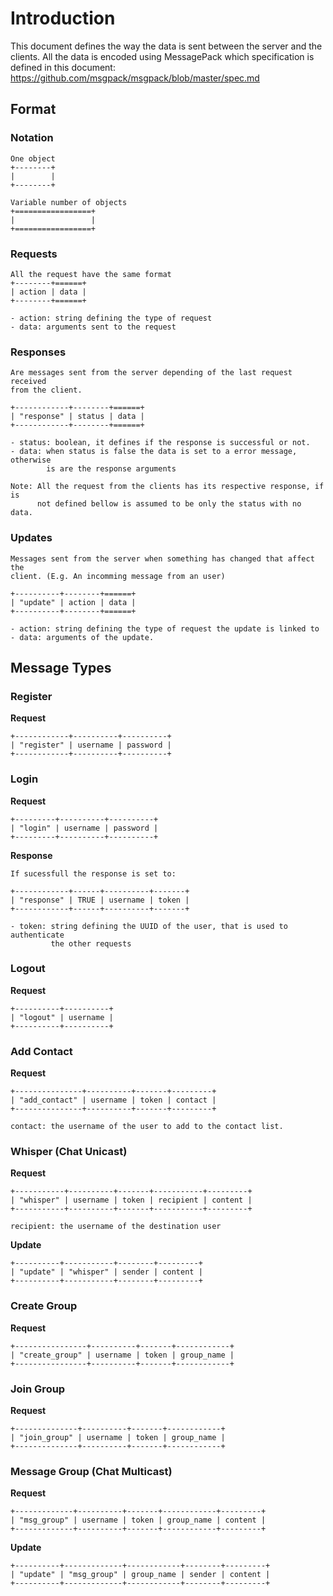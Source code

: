 # Introduction
This document defines the way the data is sent between the server and the
clients.
All the data is encoded using MessagePack which specification is defined in
this document: https://github.com/msgpack/msgpack/blob/master/spec.md

## Format

### Notation

    One object
    +--------+
    |        |
    +--------+
    
    Variable number of objects
    +=================+
    |                 |
    +=================+


### Requests

    All the request have the same format
    +--------+======+
    | action | data |
    +--------+======+
    
    - action: string defining the type of request
    - data: arguments sent to the request

### Responses

    Are messages sent from the server depending of the last request received
    from the client.
    
    +------------+--------+======+
    | "response" | status | data |
    +------------+--------+======+
    
    - status: boolean, it defines if the response is successful or not.
    - data: when status is false the data is set to a error message, otherwise
            is are the response arguments
    
    Note: All the request from the clients has its respective response, if is
          not defined bellow is assumed to be only the status with no data.

### Updates

    Messages sent from the server when something has changed that affect the
    client. (E.g. An incomming message from an user)

    +----------+--------+======+
    | "update" | action | data |
    +----------+--------+======+
    
    - action: string defining the type of request the update is linked to
    - data: arguments of the update.


## Message Types

### Register

**Request**

    +------------+----------+----------+
    | "register" | username | password |
    +------------+----------+----------+

### Login

**Request**

    +---------+----------+----------+
    | "login" | username | password |
    +---------+----------+----------+

**Response**

    If sucessfull the response is set to:
    
    +------------+------+----------+-------+
    | "response" | TRUE | username | token |
    +------------+------+----------+-------+
    
    - token: string defining the UUID of the user, that is used to authenticate
             the other requests

### Logout

**Request**

    +----------+----------+
    | "logout" | username |
    +----------+----------+

### Add Contact

**Request**

    +---------------+----------+-------+---------+
    | "add_contact" | username | token | contact |
    +---------------+----------+-------+---------+
    
    contact: the username of the user to add to the contact list.

### Whisper (Chat Unicast)

**Request**

    +-----------+----------+-------+-----------+---------+
    | "whisper" | username | token | recipient | content |
    +-----------+----------+-------+-----------+---------+

    recipient: the username of the destination user

**Update**

    +----------+-----------+--------+---------+
    | "update" | "whisper" | sender | content |
    +----------+-----------+--------+---------+

### Create Group

**Request**

    +----------------+----------+-------+------------+
    | "create_group" | username | token | group_name |
    +----------------+----------+-------+------------+

### Join Group

**Request**

    +--------------+----------+-------+------------+
    | "join_group" | username | token | group_name |
    +--------------+----------+-------+------------+

### Message Group (Chat Multicast)

**Request**

    +-------------+----------+-------+------------+---------+
    | "msg_group" | username | token | group_name | content |
    +-------------+----------+-------+------------+---------+

**Update**

    +----------+-------------+------------+--------+---------+
    | "update" | "msg_group" | group_name | sender | content |
    +----------+-------------+------------+--------+---------+
